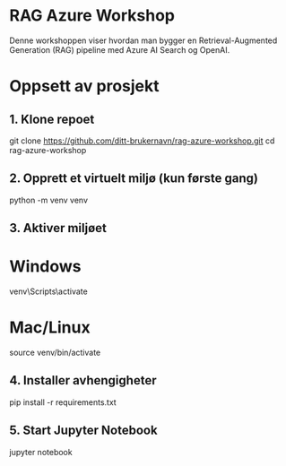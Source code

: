 # RAG Azure Workshop

Denne workshoppen viser hvordan man bygger en Retrieval-Augmented Generation (RAG) pipeline med Azure AI Search og OpenAI.

# Oppsett av prosjekt

## 1. Klone repoet

git clone https://github.com/ditt-brukernavn/rag-azure-workshop.git
cd rag-azure-workshop

## 2. Opprett et virtuelt miljø (kun første gang)

python -m venv venv

## 3. Aktiver miljøet

# Windows

venv\Scripts\activate

# Mac/Linux

source venv/bin/activate

## 4. Installer avhengigheter

pip install -r requirements.txt

## 5. Start Jupyter Notebook

jupyter notebook
